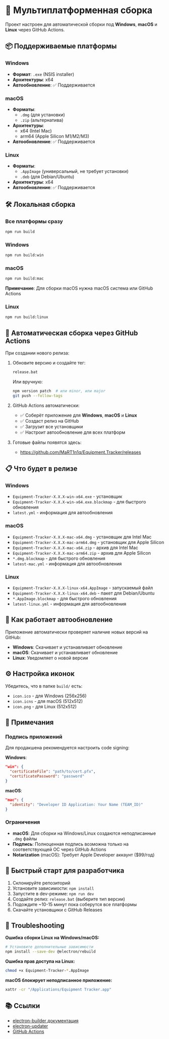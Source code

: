 # 🚀 Мультиплатформенная сборка

Проект настроен для автоматической сборки под **Windows**, **macOS** и **Linux** через GitHub Actions.

## 📦 Поддерживаемые платформы

### Windows

- **Формат**: `.exe` (NSIS installer)
- **Архитектуры**: x64
- **Автообновление**: ✅ Поддерживается

### macOS

- **Форматы**:
  - `.dmg` (для установки)
  - `.zip` (альтернатива)
- **Архитектуры**:
  - x64 (Intel Mac)
  - arm64 (Apple Silicon M1/M2/M3)
- **Автообновление**: ✅ Поддерживается

### Linux

- **Форматы**:
  - `.AppImage` (универсальный, не требует установки)
  - `.deb` (для Debian/Ubuntu)
- **Архитектуры**: x64
- **Автообновление**: ✅ Поддерживается

## 🛠️ Локальная сборка

### Все платформы сразу

```bash
npm run build
```

### Windows

```bash
npm run build:win
```

### macOS

```bash
npm run build:mac
```

**Примечание**: Для сборки macOS нужна macOS система или GitHub Actions

### Linux

```bash
npm run build:linux
```

## 🤖 Автоматическая сборка через GitHub Actions

При создании нового релиза:

1. Обновите версию и создайте тег:

   ```bash
   release.bat
   ```

   Или вручную:

   ```bash
   npm version patch  # или minor, или major
   git push --follow-tags
   ```

2. GitHub Actions автоматически:
   - ✅ Соберёт приложение для **Windows**, **macOS** и **Linux**
   - ✅ Создаст релиз на GitHub
   - ✅ Загрузит все установщики
   - ✅ Настроит автообновление для всех платформ

3. Готовые файлы появятся здесь:
   - https://github.com/MaRT1n1q/Equipment.Tracker/releases

## 📋 Что будет в релизе

### Windows

- `Equipment-Tracker-X.X.X-win-x64.exe` - установщик
- `Equipment-Tracker-X.X.X-win-x64.exe.blockmap` - для быстрого обновления
- `latest.yml` - информация для автообновления

### macOS

- `Equipment-Tracker-X.X.X-mac-x64.dmg` - установщик для Intel Mac
- `Equipment-Tracker-X.X.X-mac-arm64.dmg` - установщик для Apple Silicon
- `Equipment-Tracker-X.X.X-mac-x64.zip` - архив для Intel Mac
- `Equipment-Tracker-X.X.X-mac-arm64.zip` - архив для Apple Silicon
- `*.dmg.blockmap` - для быстрого обновления
- `latest-mac.yml` - информация для автообновления

### Linux

- `Equipment-Tracker-X.X.X-linux-x64.AppImage` - запускаемый файл
- `Equipment-Tracker-X.X.X-linux-x64.deb` - пакет для Debian/Ubuntu
- `*.AppImage.blockmap` - для быстрого обновления
- `latest-linux.yml` - информация для автообновления

## 🔄 Как работает автообновление

Приложение автоматически проверяет наличие новых версий на GitHub:

- **Windows**: Скачивает и устанавливает обновление
- **macOS**: Скачивает и устанавливает обновление
- **Linux**: Уведомляет о новой версии

## ⚙️ Настройка иконок

Убедитесь, что в папке `build/` есть:

- `icon.ico` - для Windows (256x256)
- `icon.icns` - для macOS (512x512)
- `icon.png` - для Linux (512x512)

## 📝 Примечания

### Подпись приложений

Для продакшена рекомендуется настроить code signing:

**Windows**:

```json
"win": {
  "certificateFile": "path/to/cert.pfx",
  "certificatePassword": "password"
}
```

**macOS**:

```json
"mac": {
  "identity": "Developer ID Application: Your Name (TEAM_ID)"
}
```

### Ограничения

- **macOS**: Для сборки на Windows/Linux создаются неподписанные `.dmg` файлы
- **Подпись**: Полноценная подпись возможна только на соответствующей ОС через GitHub Actions
- **Notarization** (macOS): Требует Apple Developer аккаунт ($99/год)

## 🎯 Быстрый старт для разработчика

1. Склонируйте репозиторий
2. Установите зависимости: `npm install`
3. Запустите в dev-режиме: `npm run dev`
4. Создайте релиз: `release.bat` (выберите тип версии)
5. Подождите ~10-15 минут пока соберутся все платформы
6. Скачайте установщики с GitHub Releases

## 🐛 Troubleshooting

**Ошибка сборки Linux на Windows/macOS:**

```bash
# Установите дополнительные зависимости
npm install --save-dev @electron/rebuild
```

**Ошибка прав доступа на Linux:**

```bash
chmod +x Equipment-Tracker-*.AppImage
```

**macOS блокирует неподписанное приложение:**

```bash
xattr -cr "/Applications/Equipment Tracker.app"
```

## 📚 Ссылки

- [electron-builder документация](https://www.electron.build/)
- [electron-updater](https://www.electron.build/auto-update)
- [GitHub Actions](https://docs.github.com/en/actions)
